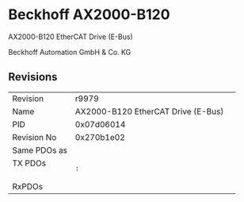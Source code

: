 # Beckhoff AX2000-B120

AX2000-B120 EtherCAT Drive (E-Bus)

Beckhoff Automation GmbH & Co. KG



## Revisions
<table>
<tr>
<td>Revision</td>
<td>r9979</td>
</tr>
<tr>
<td>Name</td>
<td>AX2000-B120 EtherCAT Drive (E-Bus)</td>
</tr>
<tr>
<td>PID</td>
<td>0x07d06014</td>
</tr>
<tr>
<td>Revision No</td>
<td>0x270b1e02</td>
</tr>
<tr>
<td>Same PDOs as</td>
<td></td>
</tr>
<tr>
<td rowspan=1 valign=top>TX PDOs</td>
<td><pre>: </pre></td>
<td></td>
</tr>
<tr>
<td>RxPDOs</td>
<td></td>
</tr>
</table>
